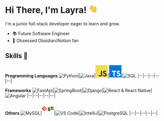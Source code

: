 <h1>Hi There, I'm Layra! <img  src="https://raw.githubusercontent.com/ABSphreak/ABSphreak/master/gifs/Hi.gif" width="30px"></h1>
<p>I'm a junior full-stack developer eager to learn and grow.</p>
<ul>
  <li>📚 Future Software Engineer</li>
  <li>📄 Obsessed Obsidian/Notion fan</li>
</ul>

## Skills :muscle:

**Programming Languages**
<img title="Python" alt="Python" width="40px" src="https://img.icons8.com/color/512/python.png"/>|<img title="Java" alt="Java" width="40px" src="https://uxwing.com/wp-content/themes/uxwing/download/brands-and-social-media/java-programming-language-icon.png"/>|<img alt="Javascript" title="Javascript" width="40px" src="https://raw.githubusercontent.com/github/explore/master/topics/javascript/javascript.png">|<img alt="Typescript" title="Typescript" width="40px" src="https://raw.githubusercontent.com/github/explore/main/topics/typescript/typescript.png">|<img title="SQL" alt="SQL" width="40px" src="https://uxwing.com/wp-content/themes/uxwing/download/file-and-folder-type/file-sql-color-red-icon.png">
|--|--|--|--|--|

**Frameworks**
<img title="FastApi" alt="FastApi" width="40px" src="https://cdn.worldvectorlogo.com/logos/fastapi.svg"/>|<img title="SpringBoot" alt="SpringBoot" width="40px" src="https://img.icons8.com/color/512/spring-logo.png"/>|<img title="Django" alt="Django" width="35px" src="https://static-00.iconduck.com/assets.00/django-icon-803x1024-rzi03va0.png"/>|<img title="React & React Native" alt="React & React Native" width="40px" src="https://cdn4.iconfinder.com/data/icons/logos-3/600/React.js_logo-512.png">|<img title="Angular" alt="Angular" width="40px" src="https://upload.wikimedia.org/wikipedia/commons/thumb/c/cf/Angular_full_color_logo.svg/2048px-Angular_full_color_logo.svg.png">
|--|--|--|--|--|

**Others**
<img title="MySQL" alt="MySQL" width="40px" src="https://uxwing.com/wp-content/themes/uxwing/download/brands-and-social-media/mysql-icon.png">|<img title="Git" alt="Git" width="40px" src="https://raw.githubusercontent.com/github/explore/master/topics/git/git.png">|<img title="VS Code" alt="VS Code" width="40px" src="https://img.icons8.com/fluent/48/000000/visual-studio-code-2019.png">|<img title="IntelliJ" alt="IntelliJ" width="40px" src="https://img.icons8.com/?size=512&id=61466&format=png">|<img title="PostgreSQL" alt="PostgreSQL" width="40px" src="https://uxwing.com/wp-content/themes/uxwing/download/brands-and-social-media/postgresql-icon.png">
|--|--|--|--|--|



